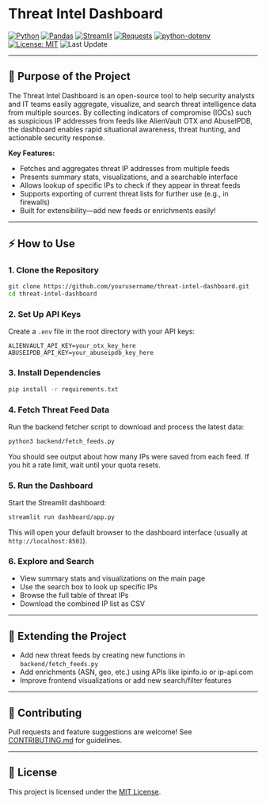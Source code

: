 # Threat Intel Dashboard

[![Python](https://img.shields.io/badge/python-3.11-blue.svg)](https://www.python.org/downloads/release/python-3110/)
[![Pandas](https://img.shields.io/badge/pandas-2.2.2-darkgreen?logo=pandas)](https://pandas.pydata.org/)
[![Streamlit](https://img.shields.io/badge/streamlit-1.34.0-red?logo=streamlit)](https://streamlit.io/)
[![Requests](https://img.shields.io/badge/requests-2.31.0-blue?logo=python)](https://requests.readthedocs.io/)
[![python-dotenv](https://img.shields.io/badge/dotenv-1.0.1-lightgrey?logo=python)](https://pypi.org/project/python-dotenv/)
[![License: MIT](https://img.shields.io/badge/License-MIT-yellow.svg)](https://opensource.org/licenses/MIT)
![Last Update](https://img.shields.io/badge/last%20update-July%202025-blue)

---

## 🚀 Purpose of the Project

The Threat Intel Dashboard is an open-source tool to help security analysts and IT teams easily aggregate, visualize, and search threat intelligence data from multiple sources. By collecting indicators of compromise (IOCs) such as suspicious IP addresses from feeds like AlienVault OTX and AbuseIPDB, the dashboard enables rapid situational awareness, threat hunting, and actionable security response.

**Key Features:**
- Fetches and aggregates threat IP addresses from multiple feeds
- Presents summary stats, visualizations, and a searchable interface
- Allows lookup of specific IPs to check if they appear in threat feeds
- Supports exporting of current threat lists for further use (e.g., in firewalls)
- Built for extensibility—add new feeds or enrichments easily!

---

## ⚡️ How to Use

### 1. **Clone the Repository**

```bash
git clone https://github.com/yourusername/threat-intel-dashboard.git
cd threat-intel-dashboard
```

### 2. **Set Up API Keys**

Create a `.env` file in the root directory with your API keys:

```
ALIENVAULT_API_KEY=your_otx_key_here
ABUSEIPDB_API_KEY=your_abuseipdb_key_here
```

### 3. **Install Dependencies**

```bash
pip install -r requirements.txt
```

### 4. **Fetch Threat Feed Data**

Run the backend fetcher script to download and process the latest data:

```bash
python3 backend/fetch_feeds.py
```

You should see output about how many IPs were saved from each feed. If you hit a rate limit, wait until your quota resets.

### 5. **Run the Dashboard**

Start the Streamlit dashboard:

```bash
streamlit run dashboard/app.py
```

This will open your default browser to the dashboard interface (usually at `http://localhost:8501`).

### 6. **Explore and Search**

- View summary stats and visualizations on the main page
- Use the search box to look up specific IPs
- Browse the full table of threat IPs
- Download the combined IP list as CSV

---

## 🧩 Extending the Project

- Add new threat feeds by creating new functions in `backend/fetch_feeds.py`
- Add enrichments (ASN, geo, etc.) using APIs like ipinfo.io or ip-api.com
- Improve frontend visualizations or add new search/filter features

---

## 🤝 Contributing

Pull requests and feature suggestions are welcome! See [CONTRIBUTING.md](CONTRIBUTING.md) for guidelines.

---

## 📄 License

This project is licensed under the [MIT License](LICENSE).